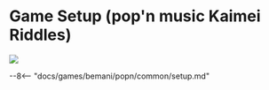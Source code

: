 # Game Setup (pop'n music Kaimei Riddles)
<img class="header-logo" src="/img/bemani/popn/kaimei_riddles/logo.png">

--8<-- "docs/games/bemani/popn/common/setup.md"